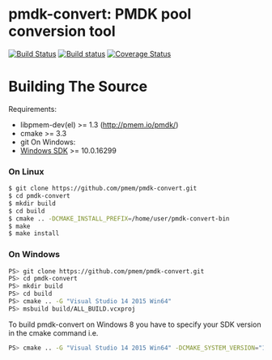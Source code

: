 pmdk-convert: PMDK pool conversion tool
=======================================

[![Build Status](https://travis-ci.org/pmem/pmdk-convert.svg?branch=master)](https://travis-ci.org/pmem/pmdk-convert)
[![Build status](https://ci.appveyor.com/api/projects/status/github/pmem/pmdk-convert?branch/master?svg=true&pr=false)](https://ci.appveyor.com/project/pmem/pmdk-convert/branch/master)
[![Coverage Status](https://codecov.io/github/pmem/pmdk-convert/coverage.svg?branch=master)](https://codecov.io/gh/pmem/pmdk-convert/branch/master)

# Building The Source #

Requirements:
- libpmem-dev(el) >= 1.3 (http://pmem.io/pmdk/)
- cmake >= 3.3
- git
On Windows:
- [Windows SDK](https://developer.microsoft.com/en-us/windows/downloads/windows-10-sdk) >= 10.0.16299

### On Linux ###
```sh
$ git clone https://github.com/pmem/pmdk-convert.git
$ cd pmdk-convert
$ mkdir build
$ cd build
$ cmake .. -DCMAKE_INSTALL_PREFIX=/home/user/pmdk-convert-bin
$ make
$ make install
```
### On Windows ###

```sh
PS> git clone https://github.com/pmem/pmdk-convert.git
PS> cd pmdk-convert
PS> mkdir build
PS> cd build
PS> cmake .. -G "Visual Studio 14 2015 Win64"
PS> msbuild build/ALL_BUILD.vcxproj
```

To build pmdk-convert on Windows 8 you have to specify your SDK version in the cmake command i.e.
```sh
PS> cmake .. -G "Visual Studio 14 2015 Win64" -DCMAKE_SYSTEM_VERSION="10.0.26624"
```

